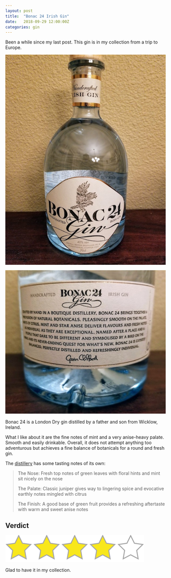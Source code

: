 ```yaml
---
layout: post
title:  "Bonac 24 Irish Gin"
date:   2018-09-29 12:00:00Z
categories: gin
---
```

Been a while since my last post. This gin is in my collection from a trip to Europe.

![Bonac 24, front](/pics/bonac24-1.jpg)

![Bonac 24, back](/pics/bonac24-2.jpg)

Bonac 24 is a London Dry gin distilled by a father and son from Wicklow, Ireland.

What I like about it are the fine notes of mint and a very anise-heavy palate. Smooth and easily drinkable. Overall, it does not attempt anything too adventurous but achieves a fine balance of botanicals for a round and fresh gin.

The [distillery](http://bonac24.com/) has some tasting notes of its own:

> The Nose: Fresh top notes of green leaves with floral hints and mint sit nicely on the nose
>
> The Palate: Classic juniper gives way to lingering spice and evocative earthly notes mingled with citrus
> 
> The Finish: A good base of green fruit provides a refreshing aftertaste with warm and sweet anise notes

## Verdict
![4 stars](/assets/star4.png)

Glad to have it in my collection.
